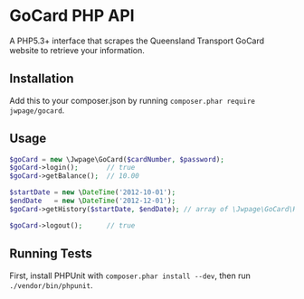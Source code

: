 # GoCard PHP API 

A PHP5.3+ interface that scrapes the Queensland Transport GoCard website to
retrieve your information.

## Installation

Add this to your composer.json by running 
`composer.phar require jwpage/gocard`.

## Usage

```php
$goCard = new \Jwpage\GoCard($cardNumber, $password);
$goCard->login();       // true
$goCard->getBalance();  // 10.00

$startDate = new \DateTime('2012-10-01');
$endDate   = new \DateTime('2012-12-01');
$goCard->getHistory($startDate, $endDate); // array of \Jwpage\GoCard\History items

$goCard->logout();      // true
```

## Running Tests

First, install PHPUnit with `composer.phar install --dev`, then run 
`./vendor/bin/phpunit`.
